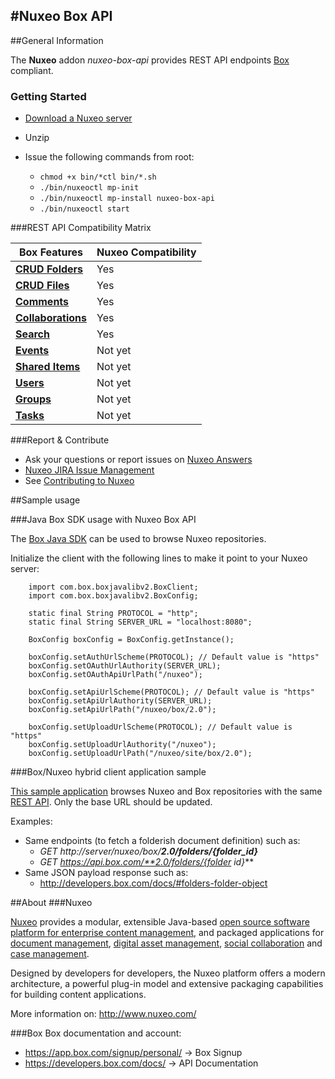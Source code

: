 #Nuxeo Box API
---
##General Information

The **Nuxeo** addon _nuxeo-box-api_ provides REST API endpoints [Box](http://www.box.com) compliant.

### Getting Started

- [Download a Nuxeo server](http://www.nuxeo.com/en/downloads)

- Unzip

- Issue the following commands from root:
  - `chmod +x bin/*ctl bin/*.sh`
  - `./bin/nuxeoctl mp-init`
  - `./bin/nuxeoctl mp-install nuxeo-box-api`
  - `./bin/nuxeoctl start`


###REST API Compatibility Matrix

Box Features | Nuxeo Compatibility
------------ | -------------
[**CRUD Folders**](https://developers.box.com/docs/#folders)| Yes
[**CRUD Files**](https://developers.box.com/docs/#files)| Yes
[**Comments**](https://developers.box.com/docs/#comments)| Yes
[**Collaborations**](https://developers.box.com/docs/#collaborations)| Yes
[**Search**](https://developers.box.com/docs/#search)| Yes
[**Events**](https://developers.box.com/docs/#events)| Not yet
[**Shared Items**](https://developers.box.com/docs/#shared-items)| Not yet
[**Users**](https://developers.box.com/docs/#users)| Not yet
[**Groups**](https://developers.box.com/docs/#groups)| Not yet
[**Tasks**](https://developers.box.com/docs/#tasks)| Not yet

###Report & Contribute

- Ask your questions or report issues on [Nuxeo Answers](http://answers.nuxeo.com)
- [Nuxeo JIRA Issue Management](https://jira.nuxeo.com/browse/NXP)
- See [Contributing to Nuxeo](http://doc.nuxeo.com/x/VIZH)

##Sample usage

###Java Box SDK usage with Nuxeo Box API

The [Box Java SDK](https://github.com/box/box-java-sdk-v2) can be used to browse Nuxeo repositories.

Initialize the client with the following lines to make it point to your Nuxeo server:

        import com.box.boxjavalibv2.BoxClient;
        import com.box.boxjavalibv2.BoxConfig;

        static final String PROTOCOL = "http";
        static final String SERVER_URL = "localhost:8080";

        BoxConfig boxConfig = BoxConfig.getInstance();

        boxConfig.setAuthUrlScheme(PROTOCOL); // Default value is "https"
        boxConfig.setOAuthUrlAuthority(SERVER_URL);
        boxConfig.setOAuthApiUrlPath("/nuxeo");

        boxConfig.setApiUrlScheme(PROTOCOL); // Default value is "https"
        boxConfig.setApiUrlAuthority(SERVER_URL);
        boxConfig.setApiUrlPath("/nuxeo/box/2.0");

        boxConfig.setUploadUrlScheme(PROTOCOL); // Default value is "https"
        boxConfig.setUploadUrlAuthority("/nuxeo");
        boxConfig.setUploadUrlPath("/nuxeo/site/box/2.0");



###Box/Nuxeo hybrid client application sample

[This sample application](https://github.com/nuxeo/nuxeo-box-angular-sample) browses Nuxeo and Box repositories with the same [REST API](https://developers.box.com/docs/). Only the base URL should be updated.

Examples:

- Same endpoints (to fetch a folderish document definition) such as:
  - *GET http://server/nuxeo/box/**2.0/folders/{folder_id}***
  - *GET https://api.box.com/**2.0/folders/{folder id}***
- Same JSON payload response such as:
  - <http://developers.box.com/docs/#folders-folder-object>

##About
###Nuxeo

[Nuxeo](http://www.nuxeo.com) provides a modular, extensible Java-based [open source software platform for enterprise content management](http://www.nuxeo.com/en/products/content-management-platform), and packaged applications for [document management](http://www.nuxeo.com/en/products/document-management), [digital asset management](http://www.nuxeo.com/en/products/digital-asset-management), [social collaboration](http://www.nuxeo.com/en/products/social-collaboration) and [case management](http://www.nuxeo.com/en/products/case-management).

Designed by developers for developers, the Nuxeo platform offers a modern architecture, a powerful plug-in model and extensive packaging capabilities for building content applications.

More information on: <http://www.nuxeo.com/>

###Box
Box documentation and account:

- <https://app.box.com/signup/personal/> -> Box Signup
- <https://developers.box.com/docs/> -> API Documentation
